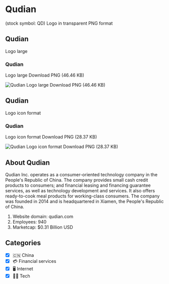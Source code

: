 # Qudian
 (stock symbol: QD) Logo in transparent PNG format

## Qudian
 Logo large

### Qudian
 Logo large Download PNG (46.46 KB)

![Qudian
 Logo large Download PNG (46.46 KB)](/img/orig/QD_BIG-de9a8426.png)

## Qudian
 Logo icon format

### Qudian
 Logo icon format Download PNG (28.37 KB)

![Qudian
 Logo icon format Download PNG (28.37 KB)](/img/orig/QD-c4e8997a.png)

## About Qudian


Qudian Inc. operates as a consumer-oriented technology company in the People's Republic of China. The company provides small cash credit products to consumers; and financial leasing and financing guarantee services, as well as technology development and services. It also offers ready-to-cook meal products for working-class consumers. The company was founded in 2014 and is headquartered in Xiamen, the People's Republic of China.

1. Website domain: qudian.com
2. Employees: 940
3. Marketcap: $0.31 Billion USD


## Categories
- [x] 🇨🇳 China
- [x] 💳 Financial services
- [x] 🖥️ Internet
- [x] 👩‍💻 Tech
